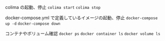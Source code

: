 colima の起動、停止
`colima start`
`colima stop`

docker-compose.yml で定義しているイメージの起動、停止
`docker-compose up -d`
`docker-compose down`

コンテナやボリューム確認
`docker ps`
`docker container ls`
`docker volume ls`